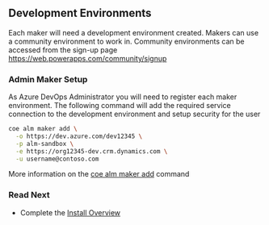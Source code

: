 ## Development Environments

Each maker will need a development environment created. Makers can use a community environment to work in. Community environments can be accessed from the sign-up page https://web.powerapps.com/community/signup

### Admin Maker Setup

As Azure DevOps Administrator you will need to register each maker environment. The following command will add the required service connection to the development environment and setup security for the user

```bash
coe alm maker add \
  -o https://dev.azure.com/dev12345 \
  -p alm-sandbox \
  -e https://org12345-dev.crm.dynamics.com \
  -u username@contoso.com
```

More information on the [coe alm maker add](../help/alm/maker/add.md) command

### Read Next

- Complete the [Install Overview](./readme.md#install-overview)
